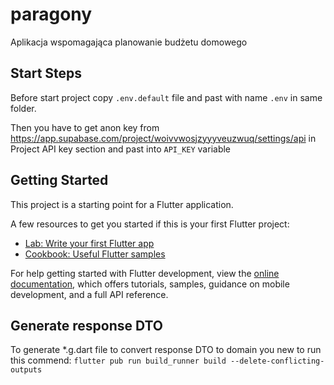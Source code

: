 # paragony

Aplikacja wspomagająca planowanie budżetu domowego

## Start Steps

Before start project copy ```.env.default``` file and past with name ```.env``` in same folder.

Then you have to get anon key from https://app.supabase.com/project/woivvwosjzyyyveuzwuq/settings/api
in Project API key section and past into ```API_KEY``` variable

## Getting Started

This project is a starting point for a Flutter application.

A few resources to get you started if this is your first Flutter project:

- [Lab: Write your first Flutter app](https://docs.flutter.dev/get-started/codelab)
- [Cookbook: Useful Flutter samples](https://docs.flutter.dev/cookbook)

For help getting started with Flutter development, view the
[online documentation](https://docs.flutter.dev/), which offers tutorials,
samples, guidance on mobile development, and a full API reference.

## Generate response DTO

To generate *.g.dart file to convert response DTO to domain you new to run this commend:
```flutter pub run build_runner build --delete-conflicting-outputs```
